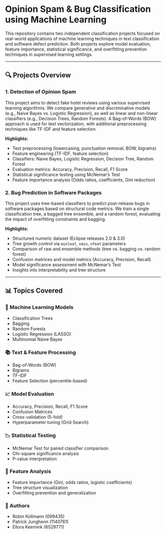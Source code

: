 # Opinion Spam & Bug Classification using Machine Learning

This repository contains two independent classification projects focused on real-world applications of machine learning techniques in text classification and software defect prediction. Both projects explore model evaluation, feature importance, statistical significance, and overfitting prevention techniques in supervised learning settings.

---

## 🔍 Projects Overview

### 1. **Detection of Opinion Spam**
This project aims to detect fake hotel reviews using various supervised learning algorithms. We compare generative and discriminative models (e.g., Naive Bayes vs. Logistic Regression), as well as linear and non-linear classifiers (e.g., Decision Trees, Random Forests). A Bag-of-Words (BOW) approach is used for text vectorization, with additional preprocessing techniques like TF-IDF and feature selection.

**Highlights:**
- Text preprocessing (lowercasing, punctuation removal, BOW, bigrams)
- Feature engineering (TF-IDF, feature selection)
- Classifiers: Naive Bayes, Logistic Regression, Decision Tree, Random Forest
- Evaluation metrics: Accuracy, Precision, Recall, F1 Score
- Statistical significance testing using McNemar’s Test
- Feature importance analysis (Odds ratios, coefficients, Gini reduction)

### 2. **Bug Prediction in Software Packages**
This project uses tree-based classifiers to predict post-release bugs in software packages based on structural code metrics. We train a single classification tree, a bagged tree ensemble, and a random forest, evaluating the impact of overfitting constraints and bagging.

**Highlights:**
- Structured numeric dataset (Eclipse releases 2.0 & 3.0)
- Tree growth control via `minleaf`, `nmin`, `nfeat` parameters
- Comparison of raw and ensemble methods (tree vs. bagging vs. random forest)
- Confusion matrices and model metrics (Accuracy, Precision, Recall)
- Model significance assessment with McNemar’s Test
- Insights into interpretability and tree structure

---

## 📊 Topics Covered

### 🧠 Machine Learning Models
- Classification Trees
- Bagging
- Random Forests
- Logistic Regression (LASSO)
- Multinomial Naive Bayes

### 📚 Text & Feature Processing
- Bag-of-Words (BOW)
- Bigrams
- TF-IDF
- Feature Selection (percentile-based)

### 📈 Model Evaluation
- Accuracy, Precision, Recall, F1 Score
- Confusion Matrices
- Cross-validation (5-fold)
- Hyperparameter tuning (Grid Search)

### 📉 Statistical Testing
- McNemar Test for paired classifier comparison
- Chi-square significance analysis
- P-value interpretation

### 📌 Feature Analysis
- Feature importance (Gini, odds ratios, logistic coefficients)
- Tree structure visualization
- Overfitting prevention and generalization

### 👥 Authors

- Robin Kollmann (099435)
- Patrick Junghenn (1140761)
- Ellora Keemink (6529771)
